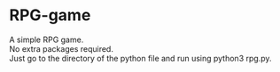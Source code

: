 # RPG-game
A simple RPG game.  
No extra packages required.  
Just go to the directory of the python file and run using python3 rpg.py.  
